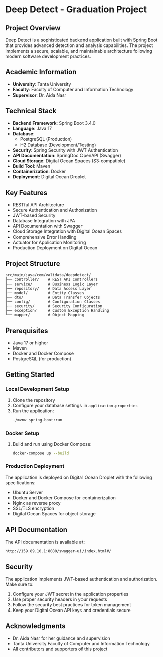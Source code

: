 # Deep Detect - Graduation Project

## Project Overview
Deep Detect is a sophisticated backend application built with Spring Boot that provides advanced detection and analysis capabilities. The project implements a secure, scalable, and maintainable architecture following modern software development practices.

## Academic Information
- **University**: Tanta University
- **Faculty**: Faculty of Computer and Information Technology
- **Supervisor**: Dr. Aida Nasr

## Technical Stack
- **Backend Framework**: Spring Boot 3.4.0
- **Language**: Java 17
- **Database**: 
  - PostgreSQL (Production)
  - H2 Database (Development/Testing)
- **Security**: Spring Security with JWT Authentication
- **API Documentation**: SpringDoc OpenAPI (Swagger)
- **Cloud Storage**: Digital Ocean Spaces (S3-compatible)
- **Build Tool**: Maven
- **Containerization**: Docker
- **Deployment**: Digital Ocean Droplet

## Key Features
- RESTful API Architecture
- Secure Authentication and Authorization
- JWT-based Security
- Database Integration with JPA
- API Documentation with Swagger
- Cloud Storage Integration with Digital Ocean Spaces
- Comprehensive Error Handling
- Actuator for Application Monitoring
- Production Deployment on Digital Ocean

## Project Structure
```
src/main/java/com/validata/deepdetect/
├── controller/    # REST API Controllers
├── service/       # Business Logic Layer
├── repository/    # Data Access Layer
├── model/         # Entity Classes
├── dto/           # Data Transfer Objects
├── config/        # Configuration Classes
├── security/      # Security Configuration
├── exception/     # Custom Exception Handling
└── mapper/        # Object Mapping
```

## Prerequisites
- Java 17 or higher
- Maven
- Docker and Docker Compose
- PostgreSQL (for production)

## Getting Started

### Local Development Setup
1. Clone the repository
2. Configure your database settings in `application.properties`
3. Run the application:
   ```bash
   ./mvnw spring-boot:run
   ```

### Docker Setup
1. Build and run using Docker Compose:
   ```bash
   docker-compose up --build
   ```

### Production Deployment
The application is deployed on Digital Ocean Droplet with the following specifications:
- Ubuntu Server
- Docker and Docker Compose for containerization
- Nginx as reverse proxy
- SSL/TLS encryption
- Digital Ocean Spaces for object storage

## API Documentation
The API documentation is available at:
```
http://159.89.10.1:8080/swagger-ui/index.html#/
```

## Security
The application implements JWT-based authentication and authorization. Make sure to:
1. Configure your JWT secret in the application properties
2. Use proper security headers in your requests
3. Follow the security best practices for token management
4. Keep your Digital Ocean API keys and credentials secure

## Acknowledgments
- Dr. Aida Nasr for her guidance and supervision
- Tanta University Faculty of Computer and Information Technology
- All contributors and supporters of this project
